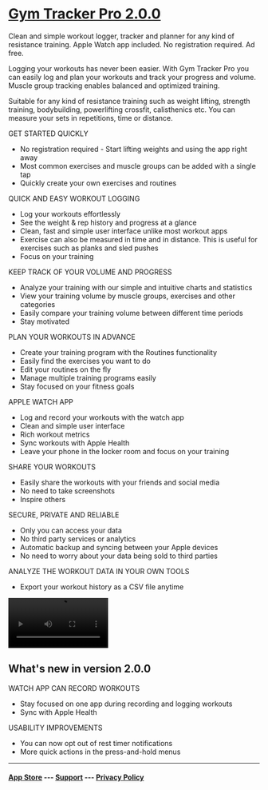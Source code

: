 # [Gym Tracker Pro 2.0.0](https://apps.apple.com/fi/app/gym-tracker-pro/id1627284978)

Clean and simple workout logger, tracker and planner for any kind of resistance training. Apple Watch app included. No registration required. Ad free.

Logging your workouts has never been easier. With Gym Tracker Pro you can easily log and plan your workouts and track your progress and volume. Muscle group tracking enables balanced and optimized training.

Suitable for any kind of resistance training such as weight lifting, strength training, bodybuilding, powerlifting crossfit, calisthenics etc. You can measure your sets in repetitions, time or distance.

GET STARTED QUICKLY
- No registration required - Start lifting weights and using the app right away
- Most common exercises and muscle groups can be added with a single tap
- Quickly create your own exercises and routines

QUICK AND EASY WORKOUT LOGGING
- Log your workouts effortlessly
- See the weight & rep history and progress at a glance
- Clean, fast and simple user interface unlike most workout apps
- Exercise can also be measured in time and in distance. This is useful for exercises such as planks and sled pushes
- Focus on your training

KEEP TRACK OF YOUR VOLUME AND PROGRESS
- Analyze your training with our simple and intuitive charts and statistics
- View your training volume by muscle groups, exercises and other categories
- Easily compare your training volume between different time periods
- Stay motivated

PLAN YOUR WORKOUTS IN ADVANCE
- Create your training program with the Routines functionality
- Easily find the exercises you want to do
- Edit your routines on the fly
- Manage multiple training programs easily
- Stay focused on your fitness goals

APPLE WATCH APP
- Log and record your workouts with the watch app
- Clean and simple user interface
- Rich workout metrics
- Sync workouts with Apple Health
- Leave your phone in the locker room and focus on your training

SHARE YOUR WORKOUTS
- Easily share the workouts with your friends and social media
- No need to take screenshots
- Inspire others

SECURE, PRIVATE AND RELIABLE
- Only you can access your data
- No third party services or analytics
- Automatic backup and syncing between your Apple devices
- No need to worry about your data being sold to third parties

ANALYZE THE WORKOUT DATA IN YOUR OWN TOOLS
- Export your workout history as a CSV file anytime

<video src="assets/previews/preview-6-7.mov" width="200" controls="true"></video>

## What's new in version 2.0.0

WATCH APP CAN RECORD WORKOUTS
- Stay focused on one app during recording and logging workouts
- Sync with Apple Health

USABILITY IMPROVEMENTS
- You can now opt out of rest timer notifications
- More quick actions in the press-and-hold menus


---

#### [App Store](https://apps.apple.com/fi/app/gym-tracker-pro/id1627284978) --- [Support](support.md) --- [Privacy Policy](privacy-policy.md)
